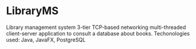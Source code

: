 # LibraryMS
Library management system
3-tier TCP-based networking multi-threaded client-server application to consult a database about books.
Techonologies used: Java, JavaFX, PostgreSQL
